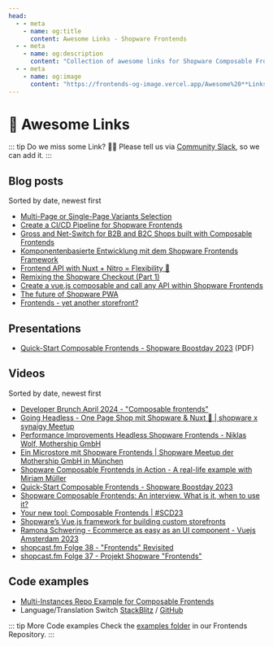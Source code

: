 ```yaml
---
head:
  - - meta
    - name: og:title
      content: Awesome Links - Shopware Frontends
  - - meta
    - name: og:description
      content: "Collection of awesome links for Shopware Composable Frontends."
  - - meta
    - name: og:image
      content: "https://frontends-og-image.vercel.app/Awesome%20**Links**.png?fontSize=150px"
---
```


# 🚀 Awesome Links

::: tip Do we miss some Link? 😶‍🌫️
Please tell us via [Community Slack](https://shopwarecommunity.slack.com/archives/C050L6NCMGQ), so we can add it.
:::

## Blog posts

Sorted by date, newest first

- [Multi-Page or Single-Page Variants Selection](https://www.brocksi.net/blog/variants-selection-multi-page-or-single-page/)
- [Create a CI/CD Pipeline for Shopware Frontends](https://kiplingi.de/create-a-ci-cd-pipeline-for-shopware-frontends/)
- [Gross and Net-Switch for B2B and B2C Shops built with Composable Frontends](https://dev.to/shopware/gross-and-net-switch-for-b2b-and-b2c-shops-built-with-composable-frontends-2b24)
- [Komponentenbasierte Entwicklung mit dem Shopware Frontends Framework](https://sitegeist.de/blog/e-commerce/komponentenbasierte-entwicklung-mit-dem-shopware-frontends-framework.html)
- [Frontend API with Nuxt + Nitro = Flexibility 🐙](https://www.brocksi.net/blog/frontend-api-with-nuxt-and-nitro-will-lead-to-flexibility/)
- [Remixing the Shopware Checkout (Part 1)](https://elkmod.dev/blogs/remixing-shopware-checkout)
- [Create a vue.js composable and call any API within Shopware Frontends](https://www.brocksi.net/blog/vue-js-composable-call-api-shopware-frontends/)
- [The future of Shopware PWA](https://www.shopware.com/de/news/the-future-of-shopware-pwa/)
- [Frontends - yet another storefront?](https://www.shopware.com/en/news/frontends-yet-another-storefront/)

## Presentations

- [Quick-Start Composable Frontends - Shopware Boostday 2023](https://ecommerce.shopware.com/hubfs/Boost%20Days/Quick%20Start%20-%20Shopware%20Composable%20Frontends.pdf) (PDF)

## Videos

Sorted by date, newest first

- [Developer Brunch April 2024 - "Composable frontends"](https://www.youtube.com/watch?v=Tz-86f72cDk)
- [Going Headless - One Page Shop mit Shopware & Nuxt 🚀 | shopware x synaigy Meetup](https://www.youtube.com/watch?v=RXaNWRMuea8)
- [Performance Improvements Headless Shopware Frontends - Niklas Wolf, Mothership GmbH](https://www.youtube.com/watch?v=GhniPTMtIt8)
- [Ein Microstore mit Shopware Frontends | Shopware Meetup der Mothership GmbH in München](https://www.youtube.com/watch?v=Dal-z94WLCk)
- [Shopware Composable Frontends in Action - A real-life example with Miriam Müller](https://www.youtube.com/watch?v=AClnII3-GhQ)
- [Quick-Start Composable Frontends - Shopware Boostday 2023](https://www.youtube.com/watch?v=2AwLWvPOffw)
- [Shopware Composable Frontends: An interview. What is it, when to use it?](https://www.youtube.com/watch?v=A_O2nke4yoo)
- [Your new tool: Composable Frontends | #SCD23](https://www.youtube.com/watch?v=hN3t96zVfpw)
- [Shopware’s Vue.js framework for building custom storefronts](https://www.youtube.com/watch?v=0W_3xWIpYho)
- [Ramona Schwering - Ecommerce as easy as an UI component - Vuejs Amsterdam 2023](https://www.youtube.com/watch?v=VivLHGGds6c)
- [shopcast.fm Folge 38 - "Frontends" Revisited](https://www.youtube.com/watch?v=eW9-jrXx4wA)
- [shopcast.fm Folge 37 - Projekt Shopware "Frontends"](https://www.youtube.com/watch?v=vupiRTNoePU)

## Code examples

- [Multi-Instances Repo Example for Composable Frontends](https://github.com/patzick/frontends-multiinstances-example)
- Language/Translation Switch [StackBlitz](https://stackblitz.com/github/mkucmus/language-translations?file=app.vue) / [GitHub](https://github.com/mkucmus/language-translations)

::: tip More Code examples
Check the [examples folder](https://github.com/shopware/frontends/tree/main/examples) in our Frontends Repository.
:::
